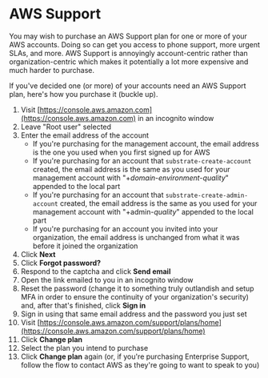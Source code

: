 # AWS Support

You may wish to purchase an AWS Support plan for one or more of your AWS accounts. Doing so can get you access to phone support, more urgent SLAs, and more. AWS Support is annoyingly account-centric rather than organization-centric which makes it potentially a lot more expensive and much harder to purchase.

If you've decided one (or more) of your accounts need an AWS Support plan, here's how you purchase it (buckle up).

1. Visit [https://console.aws.amazon.com](https://console.aws.amazon.com) in an incognito window
2. Leave "Root user" selected
3. Enter the email address of the account
    - If you're purchasing for the management account, the email address is the one you used when you first signed up for AWS
    - If you're purchasing for an account that `substrate-create-account` created, the email address is the same as you used for your management account with "+_domain_-_environment_-_quality_" appended to the local part
    - If you're purchasing for an account that `substrate-create-admin-account` created, the email address is the same as you used for your management account with "+admin-_quality_" appended to the local part
    - If you're purchasing for an account you invited into your organization, the email address is unchanged from what it was before it joined the organization
4. Click **Next**
5. Click **Forgot password?**
6. Respond to the captcha and click **Send email**
7. Open the link emailed to you in an incognito window
8. Reset the password (change it to something truly outlandish and setup MFA in order to ensure the continuity of your organization's security) and, after that's finished, click **Sign in**
9. Sign in using that same email address and the password you just set
10. Visit [https://console.aws.amazon.com/support/plans/home](https://console.aws.amazon.com/support/plans/home)
11. Click **Change plan**
12. Select the plan you intend to purchase
13. Click **Change plan** again (or, if you're purchasing Enterprise Support, follow the flow to contact AWS as they're going to want to speak to you)
